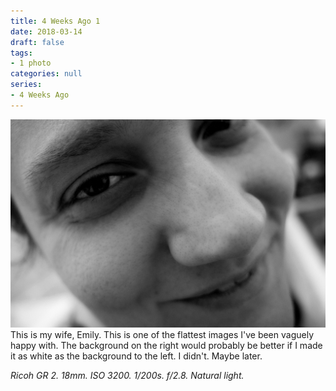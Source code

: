 ```yaml
---
title: 4 Weeks Ago 1
date: 2018-03-14
draft: false
tags:
- 1 photo
categories: null
series: 
- 4 Weeks Ago
---
```

![4 Weeks 1](4weeks1.jpg)
This is my wife, Emily. This is one of the flattest images I've been vaguely happy with. The background on the right would probably be better if I made it as white as the background to the left. I didn't. Maybe later.

*Ricoh GR 2. 18mm. ISO 3200. 1/200s. f/2.8. Natural light.*

